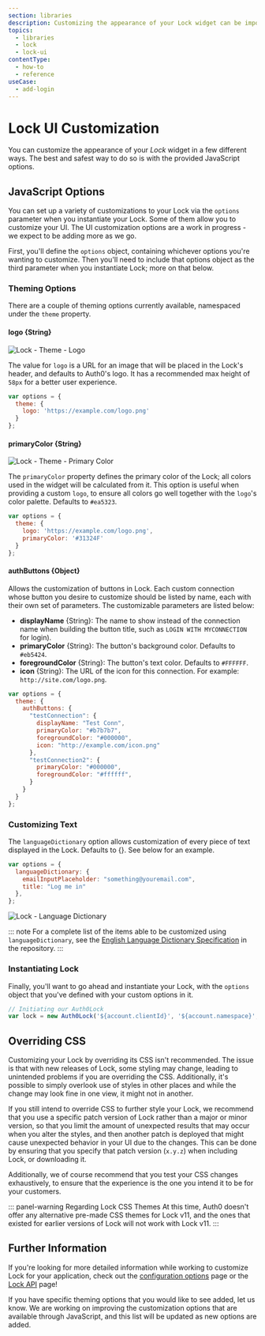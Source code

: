 ```yaml
---
section: libraries
description: Customizing the appearance of your Lock widget can be important for branding and a cohesive UI, and this resource highlights the ways in which you can do so while implementing Lock in your project.
topics:
  - libraries
  - lock
  - lock-ui
contentType:
  - how-to
  - reference
useCase:
  - add-login
---
```

# Lock UI Customization

You can customize the appearance of your <dfn data-key="lock">Lock</dfn> widget in a few different ways. The best and safest way to do so is with the provided JavaScript options.

## JavaScript Options

You can set up a variety of customizations to your Lock via the `options` parameter when you instantiate your Lock. Some of them allow you to customize your UI. The UI customization options are a work in progress - we expect to be adding more as we go.

First, you'll define the `options` object, containing whichever options you're wanting to customize. Then you'll need to include that options object as the third parameter when you instantiate Lock; more on that below.

### Theming Options

There are a couple of theming options currently available, namespaced under the `theme` property.

#### logo {String}

![Lock - Theme - Logo](/media/articles/libraries/lock/v11/customization/lock-theme-logo.png)

The value for `logo` is a URL for an image that will be placed in the Lock's header, and defaults to Auth0's logo. It has a recommended max height of `58px` for a better user experience.

```js
var options = {
  theme: {
    logo: 'https://example.com/logo.png'
  }
};
```

#### primaryColor {String}

![Lock - Theme - Primary Color](/media/articles/libraries/lock/v11/customization/lock-theme-primarycolor.png)

The `primaryColor` property defines the primary color of the Lock; all colors used in the widget will be calculated from it. This option is useful when providing a custom `logo`, to ensure all colors go well together with the `logo`'s color palette. Defaults to `#ea5323`.

```js
var options = {
  theme: {
    logo: 'https://example.com/logo.png',
    primaryColor: '#31324F'
  }
};
```

#### authButtons {Object}

Allows the customization of buttons in Lock. Each custom connection whose button you desire to customize should be listed by name, each with their own set of parameters. The customizable parameters are listed below:

- **displayName** {String}: The name to show instead of the connection name when building the button title, such as `LOGIN WITH MYCONNECTION` for login).
- **primaryColor** {String}: The button's background color. Defaults to `#eb5424`.
- **foregroundColor** {String}: The button's text color. Defaults to `#FFFFFF`.
- **icon** {String}: The URL of the icon for this connection. For example: `http://site.com/logo.png`.

```js
var options = {
  theme: {
    authButtons: {
      "testConnection": {
        displayName: "Test Conn",
        primaryColor: "#b7b7b7",
        foregroundColor: "#000000",
        icon: "http://example.com/icon.png"
      },
      "testConnection2": {
        primaryColor: "#000000",
        foregroundColor: "#ffffff",
      }
    }
  }
};
```

### Customizing Text

The `languageDictionary` option allows customization of every piece of text displayed in the Lock. Defaults to {}. See below for an example.

```js
var options = {
  languageDictionary: {
    emailInputPlaceholder: "something@youremail.com",
    title: "Log me in"
  },
};
```

![Lock - Language Dictionary](/media/articles/libraries/lock/v11/customization/lock-languagedictionary.png)

::: note
For a complete list of the items able to be customized using `languageDictionary`, see the [English Language Dictionary Specification](https://github.com/auth0/lock/blob/master/src/i18n/en.js) in the repository.
:::

### Instantiating Lock

Finally, you'll want to go ahead and instantiate your Lock, with the `options` object that you've defined with your custom options in it.

```js
// Initiating our Auth0Lock
var lock = new Auth0Lock('${account.clientId}', '${account.namespace}', options);
```

## Overriding CSS

Customizing your Lock by overriding its CSS isn't recommended. The issue is that with new releases of Lock, some styling may change, leading to unintended problems if you are overriding the CSS. Additionally, it's possible to simply overlook use of styles in other places and while the change may look fine in one view, it might not in another.

If you still intend to override CSS to further style your Lock, we recommend that you use a specific patch version of Lock rather than a major or minor version, so that you limit the amount of unexpected results that may occur when you alter the styles, and then another patch is deployed that might cause unexpected behavior in your UI due to the changes. This can be done by ensuring that you specify that patch version (`x.y.z`) when including Lock, or downloading it.

Additionally, we of course recommend that you test your CSS changes exhaustively, to ensure that the experience is the one you intend it to be for your customers.

::: panel-warning Regarding Lock CSS Themes
At this time, Auth0 doesn't offer any alternative pre-made CSS themes for Lock v11, and the ones that existed for earlier versions of Lock will not work with Lock v11.
:::

## Further Information

If you're looking for more detailed information while working to customize Lock for your application, check out the [configuration options](/libraries/lock/v11/configuration) page or the [Lock API](/libraries/lock/v11/api) page!

If you have specific theming options that you would like to see added, let us know. We are working on improving the customization options that are available through JavaScript, and this list will be updated as new options are added.
